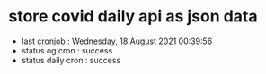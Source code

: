 # store covid daily api as json data

- last cronjob : Wednesday, 18 August 2021 00:39:56
- status og cron : success
- status daily cron : success
      
      